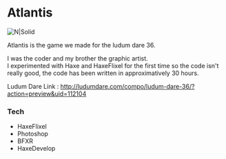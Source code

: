 # Atlantis

![N|Solid](http://ludumdare.com/compo/wp-content/compo2//570486/112104-shot0-1472518802.png-eq-900-500.jpg)

Atlantis is the game we made for the ludum dare 36.  

I was the coder and my brother the graphic artist.  
I experimented with Haxe and HaxeFlixel for the first time so the code isn't really good, the code has been written in  approximatively 30 hours.

Ludum Dare Link : http://ludumdare.com/compo/ludum-dare-36/?action=preview&uid=112104

### Tech

* HaxeFlixel 
* Photoshop 
* BFXR 
* HaxeDevelop

